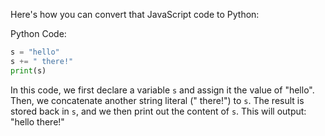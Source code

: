 Here's how you can convert that JavaScript code to Python:

Python Code:
```python
s = "hello"
s += " there!"
print(s)
```

In this code, we first declare a variable `s` and assign it the value of "hello". Then, we concatenate another string literal (" there!") to `s`. The result is stored back in `s`, and we then print out the content of `s`. This will output: "hello there!"
